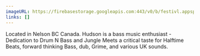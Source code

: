 ```yaml
---
imageURL: https://firebasestorage.googleapis.com:443/v0/b/festivl.appspot.com/o/userContent%2F20F24613-5523-439F-899A-AB3D07529BB0.png?alt=media&token=701b6b0f-d28d-45aa-ae81-a0da12451df9
links: []
---
```

Located in Nelson BC Canada. Hudson is a bass music enthusiast - Dedication to Drum N Bass and Jungle Meets a critical taste for Halftime Beats, forward thinking Bass, dub, Grime, and various UK sounds.